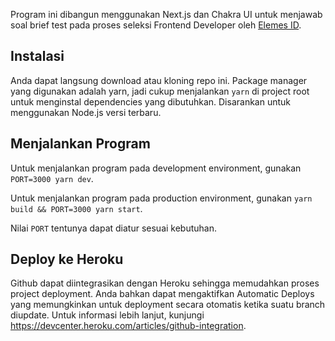Program ini dibangun menggunakan Next.js dan Chakra UI untuk menjawab soal brief test pada proses seleksi Frontend Developer oleh [Elemes ID](https://elemes.id/).

## Instalasi

Anda dapat langsung download atau kloning repo ini. Package manager yang digunakan adalah yarn, jadi cukup menjalankan `yarn` di project root untuk menginstal dependencies yang dibutuhkan. Disarankan untuk menggunakan Node.js versi terbaru.

## Menjalankan Program

Untuk menjalankan program pada development environment, gunakan `PORT=3000 yarn dev`.

Untuk menjalankan program pada production environment, gunakan `yarn build && PORT=3000 yarn start`.

Nilai `PORT` tentunya dapat diatur sesuai kebutuhan.

## Deploy ke Heroku

Github dapat diintegrasikan dengan Heroku sehingga memudahkan proses project deployment. Anda bahkan dapat mengaktifkan Automatic Deploys yang memungkinkan untuk deployment secara otomatis ketika suatu branch diupdate. Untuk informasi lebih lanjut, kunjungi https://devcenter.heroku.com/articles/github-integration.
